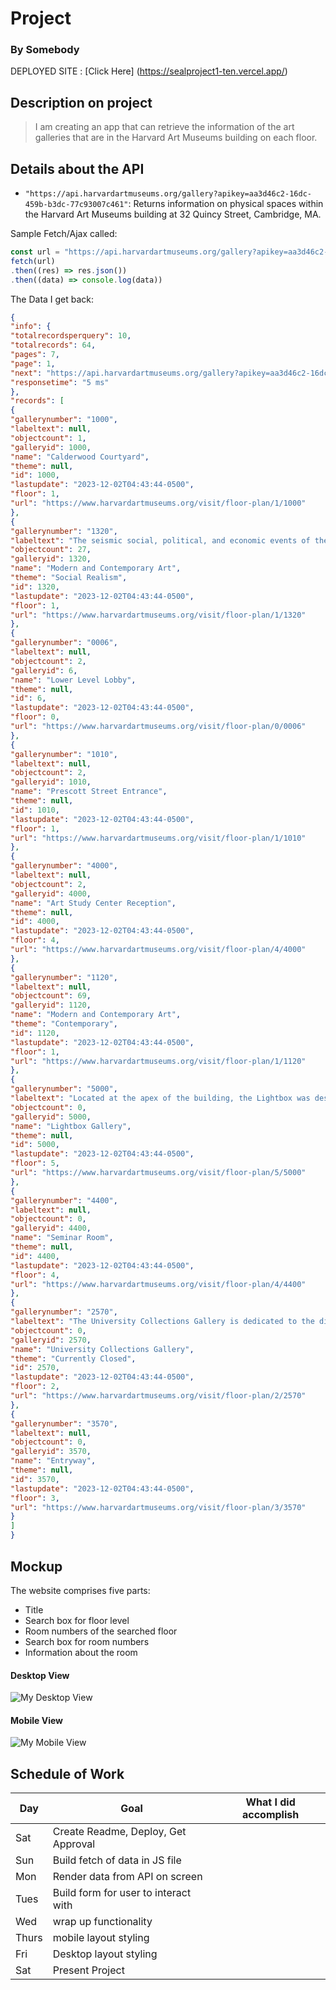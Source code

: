 # Project
### By Somebody

DEPLOYED SITE : [Click Here] (https://sealproject1-ten.vercel.app/)

## Description on project
> I am creating an app that can retrieve the information of the art galleries that are in the Harvard Art Museums building on each floor.

## Details about the API

- `"https://api.harvardartmuseums.org/gallery?apikey=aa3d46c2-16dc-459b-b3dc-77c93007c461"`: Returns information on physical spaces within the Harvard Art Museums building at 32 Quincy Street, Cambridge, MA.


Sample Fetch/Ajax called:
```js
const url = "https://api.harvardartmuseums.org/gallery?apikey=aa3d46c2-16dc-459b-b3dc-77c93007c461"
fetch(url)
.then((res) => res.json())
.then((data) => console.log(data))
```

The Data I get back:
```json
{
"info": {
"totalrecordsperquery": 10,
"totalrecords": 64,
"pages": 7,
"page": 1,
"next": "https://api.harvardartmuseums.org/gallery?apikey=aa3d46c2-16dc-459b-b3dc-77c93007c461&page=2",
"responsetime": "5 ms"
},
"records": [
{
"gallerynumber": "1000",
"labeltext": null,
"objectcount": 1,
"galleryid": 1000,
"name": "Calderwood Courtyard",
"theme": null,
"id": 1000,
"lastupdate": "2023-12-02T04:43:44-0500",
"floor": 1,
"url": "https://www.harvardartmuseums.org/visit/floor-plan/1/1000"
},
{
"gallerynumber": "1320",
"labeltext": "The seismic social, political, and economic events of the early twentieth century—the Mexican and Russian revolutions, World War I and its aftermath, the Spanish Civil War, the Sino-Japanese War, the rise of Fascism, and the Great Depression—radicalized many artists, leading them to organize international networks, federations, congresses, and unions as forums through which to rethink the form, content, and function of art in uncertain modern times.\r\nBy the early 1930s, many leftist artists had abandoned abstraction and other modernist idioms in an effort to create what the art historian and social critic Meyer Schapiro would term a new “public use of art.” They employed easily legible realist, narrative, and reportage approaches to image making that focused on the daily life, social concerns, and political activities of the working class. At stake was the proposition that the modern artist is a laborer who participates in social action and uses art as an instrument of persuasion and dissent.\r\nThe models for this radical approach to contemporary “history painting” or “document pictures” as they were sometimes called arose from an earlier generation of American realism, interwar realism in Russia and Germany, and the work of the Mexican muralists. It also drew from the rising cultural force of mass media. Documentary photography and film played a particularly critical role in the visual culture of the 1930s and 1940s, serving as media for artistic expression, source material, and the basis for a broadly shared aesthetic rooted in eyewitness journalism.\r\nThe Harvard Art Museums’ collection of American social realism and related material is especially strong in the works on paper that were pivotal in the movement.",
"objectcount": 27,
"galleryid": 1320,
"name": "Modern and Contemporary Art",
"theme": "Social Realism",
"id": 1320,
"lastupdate": "2023-12-02T04:43:44-0500",
"floor": 1,
"url": "https://www.harvardartmuseums.org/visit/floor-plan/1/1320"
},
{
"gallerynumber": "0006",
"labeltext": null,
"objectcount": 2,
"galleryid": 6,
"name": "Lower Level Lobby",
"theme": null,
"id": 6,
"lastupdate": "2023-12-02T04:43:44-0500",
"floor": 0,
"url": "https://www.harvardartmuseums.org/visit/floor-plan/0/0006"
},
{
"gallerynumber": "1010",
"labeltext": null,
"objectcount": 2,
"galleryid": 1010,
"name": "Prescott Street Entrance",
"theme": null,
"id": 1010,
"lastupdate": "2023-12-02T04:43:44-0500",
"floor": 1,
"url": "https://www.harvardartmuseums.org/visit/floor-plan/1/1010"
},
{
"gallerynumber": "4000",
"labeltext": null,
"objectcount": 2,
"galleryid": 4000,
"name": "Art Study Center Reception",
"theme": null,
"id": 4000,
"lastupdate": "2023-12-02T04:43:44-0500",
"floor": 4,
"url": "https://www.harvardartmuseums.org/visit/floor-plan/4/4000"
},
{
"gallerynumber": "1120",
"labeltext": null,
"objectcount": 69,
"galleryid": 1120,
"name": "Modern and Contemporary Art",
"theme": "Contemporary",
"id": 1120,
"lastupdate": "2023-12-02T04:43:44-0500",
"floor": 1,
"url": "https://www.harvardartmuseums.org/visit/floor-plan/1/1120"
},
{
"gallerynumber": "5000",
"labeltext": "Located at the apex of the building, the Lightbox was designed by architect Renzo Piano to offer a unique perspective on the activities and collections of the Harvard Art Museums. Providing a bird’s-eye view of the galleries and the Calderwood Courtyard as well as a window onto the conservation labs, this space also gives visitors a chance to appreciate the architecture of Piano’s \"light machine\"—the glass-enclosed rooftop design that disperses controlled natural light into the museums. Here, you can observe conservators at work on objects from the museums’ collections and, on a clear day, admire the skyline view across Harvard’s campus.",
"objectcount": 0,
"galleryid": 5000,
"name": "Lightbox Gallery",
"theme": null,
"id": 5000,
"lastupdate": "2023-12-02T04:43:44-0500",
"floor": 5,
"url": "https://www.harvardartmuseums.org/visit/floor-plan/5/5000"
},
{
"gallerynumber": "4400",
"labeltext": null,
"objectcount": 0,
"galleryid": 4400,
"name": "Seminar Room",
"theme": null,
"id": 4400,
"lastupdate": "2023-12-02T04:43:44-0500",
"floor": 4,
"url": "https://www.harvardartmuseums.org/visit/floor-plan/4/4400"
},
{
"gallerynumber": "2570",
"labeltext": "The University Collections Gallery is dedicated to the display of works of art from Harvard University’s collections beyond the Harvard Art Museums. This gallery presents university collections in a different display context and allows for expanded dialogue between these objects and those held by the Harvard Art Museums. Because the works on view in this gallery are on loan to the Harvard Art Museums, images of the works are not available online.",
"objectcount": 0,
"galleryid": 2570,
"name": "University Collections Gallery",
"theme": "Currently Closed",
"id": 2570,
"lastupdate": "2023-12-02T04:43:44-0500",
"floor": 2,
"url": "https://www.harvardartmuseums.org/visit/floor-plan/2/2570"
},
{
"gallerynumber": "3570",
"labeltext": null,
"objectcount": 0,
"galleryid": 3570,
"name": "Entryway",
"theme": null,
"id": 3570,
"lastupdate": "2023-12-02T04:43:44-0500",
"floor": 3,
"url": "https://www.harvardartmuseums.org/visit/floor-plan/3/3570"
}
]
}
```

## Mockup

The website comprises five parts:
- Title
- Search box for floor level
- Room numbers of the searched floor
- Search box for room numbers
- Information about the room 

#### Desktop View

![My Desktop View](https://i.imgur.com/iUnIsmb.png)

#### Mobile View

![My Mobile View](https://i.imgur.com/VgXjpJy.png)

## Schedule of Work

|Day | Goal | What I did accomplish |
|----|------|-----------------------|
| Sat | Create Readme, Deploy, Get Approval | |
| Sun | Build fetch of data in JS file ||
| Mon | Render data from API on screen ||
| Tues| Build form for user to interact with ||
| Wed | wrap up functionality ||
|Thurs| mobile layout styling ||
| Fri | Desktop layout styling ||
| Sat | Present Project ||
